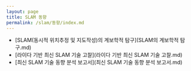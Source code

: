 ```yaml
---
layout: page
title: SLAM 동향
permalink: /slam/동향/index.md
---
```


- [SLAM(동시적 위치추정 및 지도작성)의 계보학적 탐구](SLAM의 계보학적 탐구.md)
- [라이다 기반 최신 SLAM 기술 고찰](라이다 기반 최신 SLAM 기술 고찰.md)
- [최신 SLAM 기술 동향 분석 보고서](최신 SLAM 기술 동향 분석 보고서.md)
